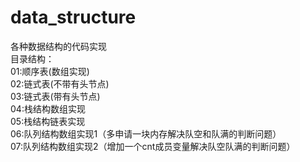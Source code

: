 # data_structure
各种数据结构的代码实现  
目录结构：  
01:顺序表(数组实现)  
02:链式表(不带有头节点)  
03:链式表(带有头节点)  
04:栈结构数组实现  
05:栈结构链表实现  
06:队列结构数组实现1（多申请一块内存解决队空和队满的判断问题）  
07:队列结构数组实现2（增加一个cnt成员变量解决队空队满的判断问题）  
